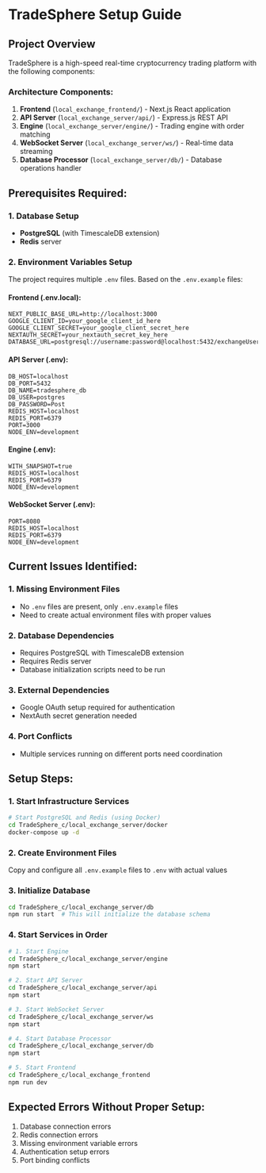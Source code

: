 # TradeSphere Setup Guide

## Project Overview
TradeSphere is a high-speed real-time cryptocurrency trading platform with the following components:

### Architecture Components:
1. **Frontend** (`local_exchange_frontend/`) - Next.js React application
2. **API Server** (`local_exchange_server/api/`) - Express.js REST API
3. **Engine** (`local_exchange_server/engine/`) - Trading engine with order matching
4. **WebSocket Server** (`local_exchange_server/ws/`) - Real-time data streaming
5. **Database Processor** (`local_exchange_server/db/`) - Database operations handler

## Prerequisites Required:

### 1. Database Setup
- **PostgreSQL** (with TimescaleDB extension)
- **Redis** server

### 2. Environment Variables Setup
The project requires multiple `.env` files. Based on the `.env.example` files:

#### Frontend (.env.local):
```
NEXT_PUBLIC_BASE_URL=http://localhost:3000
GOOGLE_CLIENT_ID=your_google_client_id_here
GOOGLE_CLIENT_SECRET=your_google_client_secret_here
NEXTAUTH_SECRET=your_nextauth_secret_key_here
DATABASE_URL=postgresql://username:password@localhost:5432/exchangeUserDb
```

#### API Server (.env):
```
DB_HOST=localhost
DB_PORT=5432
DB_NAME=tradesphere_db
DB_USER=postgres
DB_PASSWORD=Post
REDIS_HOST=localhost
REDIS_PORT=6379
PORT=3000
NODE_ENV=development
```

#### Engine (.env):
```
WITH_SNAPSHOT=true
REDIS_HOST=localhost
REDIS_PORT=6379
NODE_ENV=development
```

#### WebSocket Server (.env):
```
PORT=8080
REDIS_HOST=localhost
REDIS_PORT=6379
NODE_ENV=development
```

## Current Issues Identified:

### 1. Missing Environment Files
- No `.env` files are present, only `.env.example` files
- Need to create actual environment files with proper values

### 2. Database Dependencies
- Requires PostgreSQL with TimescaleDB extension
- Requires Redis server
- Database initialization scripts need to be run

### 3. External Dependencies
- Google OAuth setup required for authentication
- NextAuth secret generation needed

### 4. Port Conflicts
- Multiple services running on different ports need coordination

## Setup Steps:

### 1. Start Infrastructure Services
```bash
# Start PostgreSQL and Redis (using Docker)
cd TradeSphere_c/local_exchange_server/docker
docker-compose up -d
```

### 2. Create Environment Files
Copy and configure all `.env.example` files to `.env` with actual values

### 3. Initialize Database
```bash
cd TradeSphere_c/local_exchange_server/db
npm run start  # This will initialize the database schema
```

### 4. Start Services in Order
```bash
# 1. Start Engine
cd TradeSphere_c/local_exchange_server/engine
npm start

# 2. Start API Server
cd TradeSphere_c/local_exchange_server/api
npm start

# 3. Start WebSocket Server
cd TradeSphere_c/local_exchange_server/ws
npm start

# 4. Start Database Processor
cd TradeSphere_c/local_exchange_server/db
npm start

# 5. Start Frontend
cd TradeSphere_c/local_exchange_frontend
npm run dev
```

## Expected Errors Without Proper Setup:
1. Database connection errors
2. Redis connection errors
3. Missing environment variable errors
4. Authentication setup errors
5. Port binding conflicts